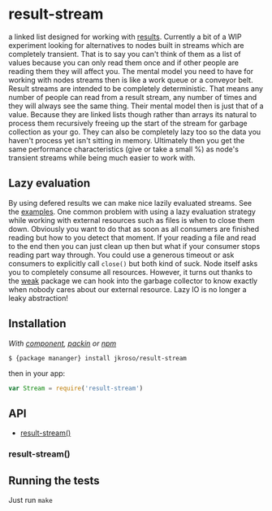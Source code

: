 
# result-stream

a linked list designed for working with [results](http://github.com/jkroso/result). Currently a bit of a WIP experiment looking for alternatives to nodes built in streams which are completely transient. That is to say you can't think of them as a list of values because you can only read them once and if other people are reading them they will affect you. The mental model you need to have for working with nodes streams then is like a work queue or a conveyor belt. Result streams are intended to be completely deterministic. That means any number of people can read from a result stream, any number of times and they will always see the same thing. Their mental model then is just that of a value. Because they are linked lists though rather than arrays its natural to process them recursively freeing up the start of the stream for garbage collection as your go. They can also be completely lazy too so the data you haven't process yet isn't sitting in memory. Ultimately then you get the same performance characteristics (give or take a small %) as node's transient streams while being much easier to work with. 

## Lazy evaluation

By using defered results we can make nice lazily evaluated streams. See the [examples](/examples/lazy.js). One common problem with using a lazy evaluation strategy while working with external resources such as files is when to close them down. Obviously you want to do that as soon as all consumers are finished reading but how to you detect that moment. If your reading a file and read to the end then you can just clean up then but what if your consumer stops reading part way through. You could use a generous timeout or ask consumers to explicitly call `close()` but both kind of suck. Node itself asks you to completely consume all resources. However, it turns out thanks to the [weak](https://npmjs.org/package/weak) package we can hook into the garbage collector to know exactly when nobody cares about our external resource. Lazy IO is no longer a leaky abstraction!

## Installation

_With [component](//github.com/component/component), [packin](//github.com/jkroso/packin) or [npm](//github.com/isaacs/npm)_  

	$ {package mananger} install jkroso/result-stream

then in your app:

```js
var Stream = require('result-stream')
```

## API

- [result-stream()](#result-stream)

### result-stream()

## Running the tests

Just run `make`
